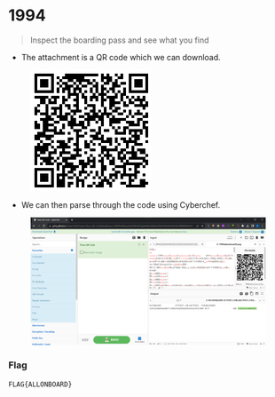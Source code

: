 # 1994

> Inspect the boarding pass and see what you find

* The attachment is a QR code which we can download.

<figure><img src="../.gitbook/assets/1994attachment0.png" alt=""><figcaption></figcaption></figure>

* We can then parse through the code using Cyberchef.

<figure><img src="../.gitbook/assets/1994 challenge 0.png" alt=""><figcaption></figcaption></figure>

### Flag

```
FLAG{ALLONBOARD}
```
